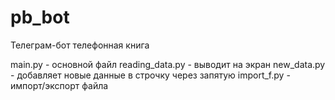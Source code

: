 # pb_bot

Телеграм-бот телефонная книга

main.py - основной файл
reading_data.py - выводит на экран
new_data.py - добавляет новые данные в строчку через запятую
import_f.py - импорт/экспорт файла
